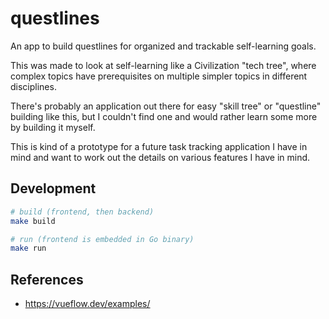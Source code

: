 # questlines

An app to build questlines for organized and trackable self-learning goals.

This was made to look at self-learning like a Civilization "tech tree", where complex topics
have prerequisites on multiple simpler topics in different disciplines.

There's probably an application out there for easy "skill tree" or "questline" building like this,
but I couldn't find one and would rather learn some more by building it myself.

This is kind of a prototype for a future task tracking application I have in mind and want
to work out the details on various features I have in mind.

## Development

```sh
# build (frontend, then backend)
make build

# run (frontend is embedded in Go binary)
make run
```

## References

- https://vueflow.dev/examples/
